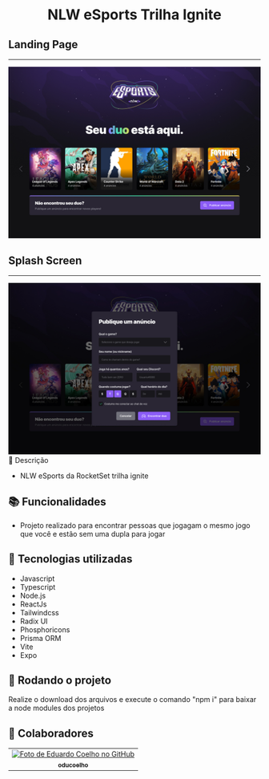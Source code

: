 <h1 align="center">NLW eSports Trilha Ignite</h1>

## Landing Page
<hr />
<img src="screenshot.jpg" />

## Splash Screen
<hr />
<img src="screenshot2.jpg" 

## :memo: Descrição
* NLW eSports da RocketSet trilha ignite

## :books: Funcionalidades
* Projeto realizado para encontrar pessoas que jogagam o mesmo jogo que você e estão sem uma dupla para jogar 
     
## :wrench: Tecnologias utilizadas
* Javascript
* Typescript
* Node.js
* ReactJs
* Tailwindcss
* Radix UI
* Phosphoricons
* Prisma ORM
* Vite
* Expo
     
## :rocket: Rodando o projeto
Realize o download dos arquivos e execute o comando "npm i" para baixar a node modules dos projetos

## :handshake: Colaboradores
<table>
  <tr>
    <td align="center">
      <a href="http://github.com/oducoelho">
        <img src="https://avatars.githubusercontent.com/u/104034703?v=4" width="100px;" alt="Foto de Eduardo Coelho no GitHub"/><br>
        <sub>
          <b>oducoelho</b>
        </sub>
      </a>
    </td>
  </tr>
</table>
